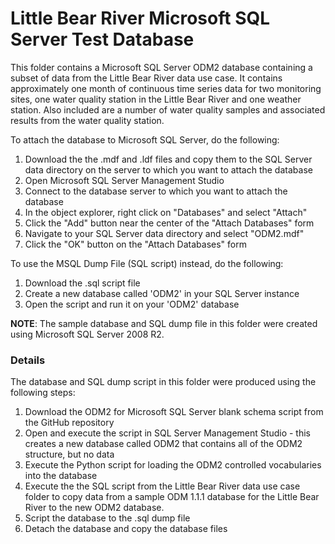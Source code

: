 Little Bear River Microsoft SQL Server Test Database
====================================================
This folder contains a Microsoft SQL Server ODM2 database containing a subset of data from the Little Bear River data use case.  It contains approximately one month of continuous time series data for two monitoring sites, one water quality station in the Little Bear River and one weather station.  Also included are a number of water quality samples and associated results from the water quality station.

To attach the database to Microsoft SQL Server, do the following:

1. Download the the .mdf and .ldf files and copy them to the SQL Server data directory on the server to which you want to attach the database
2. Open Microsoft SQL Server Management Studio
3. Connect to the database server to which you want to attach the database
4. In the object explorer, right click on "Databases" and select "Attach"
5. Click the "Add" button near the center of the "Attach Databases" form
6. Navigate to your SQL Server data directory and select "ODM2.mdf"
7. Click the "OK" button on the "Attach Databases" form

To use the MSQL Dump File (SQL script) instead, do the following:

1. Download the .sql script file
2. Create a new database called 'ODM2' in your SQL Server instance
3. Open the script and run it on your 'ODM2' database

**NOTE**: The sample database and SQL dump file in this folder were created using Microsoft SQL Server 2008 R2. 

### Details ###
The database and SQL dump script in this folder were produced using the following steps:

1. Download the ODM2 for Microsoft SQL Server blank schema script from the GitHub repository
2. Open and execute the script in SQL Server Management Studio - this creates a new database called ODM2 that contains all of the ODM2 structure, but no data
3. Execute the Python script for loading the ODM2 controlled vocabularies into the database
4. Execute the the SQL script from the Little Bear River data use case folder to copy data from a sample ODM 1.1.1 database for the Little Bear River to the new ODM2 database.
5. Script the database to the .sql dump file
6. Detach the database and copy the database files

